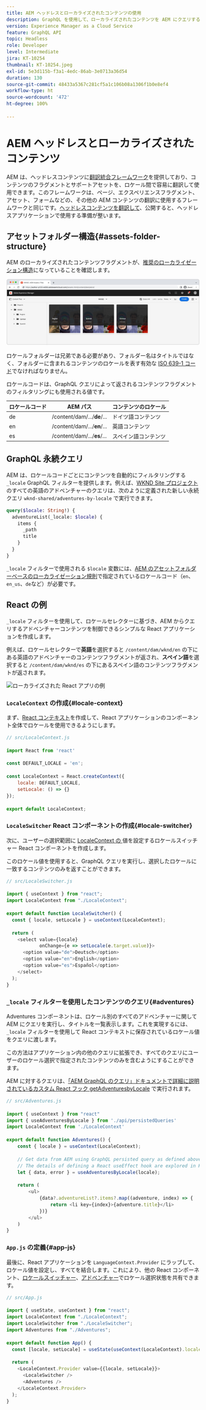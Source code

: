 ```yaml
---
title: AEM ヘッドレスとローカライズされたコンテンツの使用
description: GraphQL を使用して、ローカライズされたコンテンツを AEM にクエリする方法について説明します。
version: Experience Manager as a Cloud Service
feature: GraphQL API
topic: Headless
role: Developer
level: Intermediate
jira: KT-10254
thumbnail: KT-10254.jpeg
exl-id: 5e3d115b-f3a1-4edc-86ab-3e0713a36d54
duration: 130
source-git-commit: 48433a5367c281cf5a1c106b08a1306f1b0e8ef4
workflow-type: ht
source-wordcount: '472'
ht-degree: 100%

---
```


# AEM ヘッドレスとローカライズされたコンテンツ

AEM は、ヘッドレスコンテンツに[翻訳統合フレームワーク](https://experienceleague.adobe.com/docs/experience-manager-cloud-service/content/sites/administering/reusing-content/translation/integration-framework.html?lang=ja)を提供しており、コンテンツのフラグメントとサポートアセットを、ロケール間で容易に翻訳して使用できます。このフレームワークは、ページ、エクスペリエンスフラグメント、アセット、フォームなどの、その他の AEM コンテンツの翻訳に使用するフレームワークと同じです。[ヘッドレスコンテンツを翻訳して](https://experienceleague.adobe.com/docs/experience-manager-cloud-service/content/headless/journeys/translation/overview.html?lang=ja)、公開すると、ヘッドレスアプリケーションで使用する準備が整います。

## アセットフォルダー構造{#assets-folder-structure}

AEM のローカライズされたコンテンツフラグメントが、[推奨のローカライゼーション構造](https://experienceleague.adobe.com/docs/experience-manager-cloud-service/content/headless/journeys/translation/getting-started.html#recommended-structure)になっていることを確認します。

![ローカライズされた AEM アセットフォルダー](./assets/localized-content/asset-folders.jpg)

ロケールフォルダーは兄弟である必要があり、フォルダー名はタイトルではなく、フォルダーに含まれるコンテンツのロケールを表す有効な [ISO 639-1 コード](https://en.wikipedia.org/wiki/List_of_ISO_639-1_codes)でなければなりません。

ロケールコードは、GraphQL クエリによって返されるコンテンツフラグメントのフィルタリングにも使用される値です。

| ロケールコード | AEM パス | コンテンツのロケール |
|--------------------------------|----------|----------|
| de | /content/dam/.../**de**/... | ドイツ語コンテンツ |
| en | /content/dam/.../**en**/... | 英語コンテンツ |
| es | /content/dam/.../**es**/... | スペイン語コンテンツ |

## GraphQL 永続クエリ

AEM は、ロケールコードごとにコンテンツを自動的にフィルタリングする `_locale` GraphQL フィルターを提供します。例えば、[WKND Site プロジェクト](https://github.com/adobe/aem-guides-wknd)のすべての英語のアドベンチャーのクエリは、次のように定義された新しい永続クエリ `wknd-shared/adventures-by-locale` で実行できます。

```graphql
query($locale: String!) {
  adventureList(_locale: $locale) {
    items {      
      _path
      title
    }
  }
}
```

`_locale` フィルターで使用される `$locale` 変数には、[AEM のアセットフォルダーベースのローカライゼーション規則](#assets-folder-structure)で指定されているロケールコード（`en`、`en_us`、`de`など）が必要です。

## React の例

`_locale` フィルターを使用して、ロケールセレクターに基づき、AEM からクエリするアドベンチャーコンテンツを制御できるシンプルな React アプリケーションを作成します。

例えば、ロケールセレクターで&#x200B;__英語__&#x200B;を選択すると `/content/dam/wknd/en` の下にある英語のアドベンチャーのコンテンツフラグメントが返され、__スペイン語__&#x200B;を選択すると `/content/dam/wknd/es` の下にあるスペイン語のコンテンツフラグメントが返されます。

![ローカライズされた React アプリの例](./assets/localized-content/react-example.png)

### `LocaleContext` の作成{#locale-context}

まず、[React コンテキスト](https://reactjs.org/docs/context.html)を作成して、React アプリケーションのコンポーネント全体でロケールを使用できるようにします。

```javascript
// src/LocaleContext.js

import React from 'react'

const DEFAULT_LOCALE = 'en';

const LocaleContext = React.createContext({
    locale: DEFAULT_LOCALE, 
    setLocale: () => {}
});

export default LocaleContext;
```

### `LocaleSwitcher` React コンポーネントの作成{#locale-switcher}

次に、ユーザーの選択範囲に [LocaleContext の ](#locale-context) 値を設定するロケールスイッチャー React コンポーネントを作成します。

このロケール値を使用すると、GraphQL クエリを実行し、選択したロケールに一致するコンテンツのみを返すことができます。

```javascript
// src/LocaleSwitcher.js

import { useContext } from "react";
import LocaleContext from "./LocaleContext";

export default function LocaleSwitcher() {
  const { locale, setLocale } = useContext(LocaleContext);

  return (
    <select value={locale}
            onChange={e => setLocale(e.target.value)}>
      <option value="de">Deutsch</option>
      <option value="en">English</option>
      <option value="es">Español</option>
    </select>
  );
}
```

### `_locale` フィルターを使用したコンテンツのクエリ{#adventures}

Adventures コンポーネントは、ロケール別のすべてのアドベンチャーに関して AEM にクエリを実行し、タイトルを一覧表示します。これを実現するには、`_locale` フィルターを使用して React コンテキストに保存されているロケール値をクエリに渡します。

この方法はアプリケーション内の他のクエリに拡張でき、すべてのクエリにユーザーのロケール選択で指定されたコンテンツのみを含むようにすることができます。

AEM に対するクエリは、[「AEM GraphQL のクエリ」ドキュメントで詳細に説明されているカスタム React フック getAdventuresbyLocale](./aem-headless-sdk.md) で実行されます。

```javascript
// src/Adventures.js

import { useContext } from "react"
import { useAdventuresByLocale } from './api/persistedQueries'
import LocaleContext from './LocaleContext'

export default function Adventures() {
    const { locale } = useContext(LocaleContext);

    // Get data from AEM using GraphQL persisted query as defined above 
    // The details of defining a React useEffect hook are explored in How to > AEM Headless SDK
    let { data, error } = useAdventuresByLocale(locale);

    return (
        <ul>
            {data?.adventureList?.items?.map((adventure, index) => { 
                return <li key={index}>{adventure.title}</li>
            })}
        </ul>
    )
}
```

### `App.js` の定義{#app-js}

最後に、React アプリケーションを `LanguageContext.Provider` にラップして、ロケール値を設定し、すべてを結合します。これにより、他の React コンポーネント、[ロケールスイッチャー](#locale-switcher)、[アドベンチャー](#adventures)でロケール選択状態を共有できます。

```javascript
// src/App.js

import { useState, useContext } from "react";
import LocaleContext from "./LocaleContext";
import LocaleSwitcher from "./LocaleSwitcher";
import Adventures from "./Adventures";

export default function App() {
  const [locale, setLocale] = useState(useContext(LocaleContext).locale);

  return (
    <LocaleContext.Provider value={{locale, setLocale}}>
      <LocaleSwitcher />
      <Adventures />
    </LocaleContext.Provider>
  );
}
```
